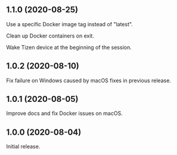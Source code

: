 ## 1.1.0 (2020-08-25)

Use a specific Docker image tag instead of "latest".

Clean up Docker containers on exit.

Wake Tizen device at the beginning of the session.

## 1.0.2 (2020-08-10)

Fix failure on Windows caused by macOS fixes in previous release.

## 1.0.1 (2020-08-05)

Improve docs and fix Docker issues on macOS.

## 1.0.0 (2020-08-04)

Initial release.
